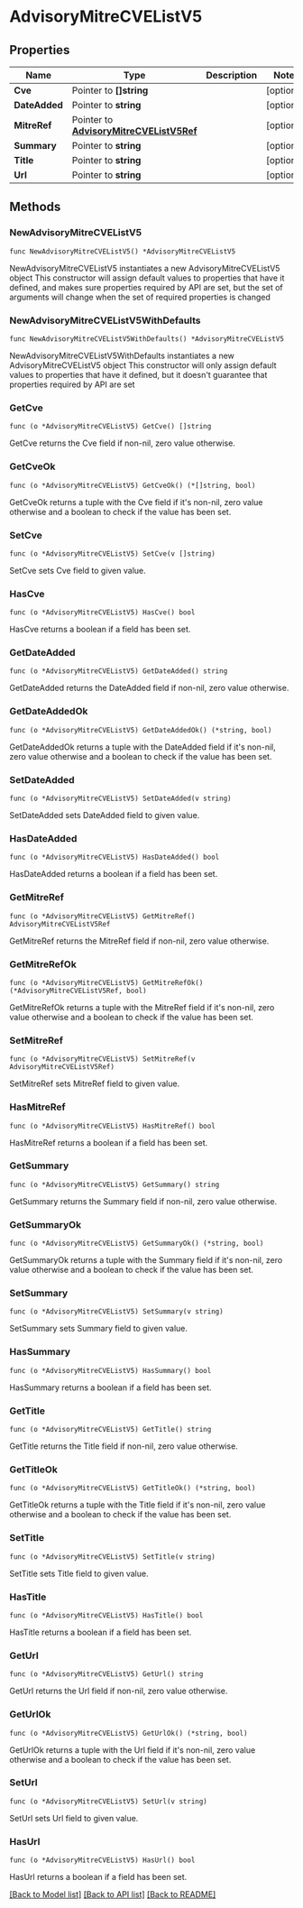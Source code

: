 # AdvisoryMitreCVEListV5

## Properties

Name | Type | Description | Notes
------------ | ------------- | ------------- | -------------
**Cve** | Pointer to **[]string** |  | [optional] 
**DateAdded** | Pointer to **string** |  | [optional] 
**MitreRef** | Pointer to [**AdvisoryMitreCVEListV5Ref**](AdvisoryMitreCVEListV5Ref.md) |  | [optional] 
**Summary** | Pointer to **string** |  | [optional] 
**Title** | Pointer to **string** |  | [optional] 
**Url** | Pointer to **string** |  | [optional] 

## Methods

### NewAdvisoryMitreCVEListV5

`func NewAdvisoryMitreCVEListV5() *AdvisoryMitreCVEListV5`

NewAdvisoryMitreCVEListV5 instantiates a new AdvisoryMitreCVEListV5 object
This constructor will assign default values to properties that have it defined,
and makes sure properties required by API are set, but the set of arguments
will change when the set of required properties is changed

### NewAdvisoryMitreCVEListV5WithDefaults

`func NewAdvisoryMitreCVEListV5WithDefaults() *AdvisoryMitreCVEListV5`

NewAdvisoryMitreCVEListV5WithDefaults instantiates a new AdvisoryMitreCVEListV5 object
This constructor will only assign default values to properties that have it defined,
but it doesn't guarantee that properties required by API are set

### GetCve

`func (o *AdvisoryMitreCVEListV5) GetCve() []string`

GetCve returns the Cve field if non-nil, zero value otherwise.

### GetCveOk

`func (o *AdvisoryMitreCVEListV5) GetCveOk() (*[]string, bool)`

GetCveOk returns a tuple with the Cve field if it's non-nil, zero value otherwise
and a boolean to check if the value has been set.

### SetCve

`func (o *AdvisoryMitreCVEListV5) SetCve(v []string)`

SetCve sets Cve field to given value.

### HasCve

`func (o *AdvisoryMitreCVEListV5) HasCve() bool`

HasCve returns a boolean if a field has been set.

### GetDateAdded

`func (o *AdvisoryMitreCVEListV5) GetDateAdded() string`

GetDateAdded returns the DateAdded field if non-nil, zero value otherwise.

### GetDateAddedOk

`func (o *AdvisoryMitreCVEListV5) GetDateAddedOk() (*string, bool)`

GetDateAddedOk returns a tuple with the DateAdded field if it's non-nil, zero value otherwise
and a boolean to check if the value has been set.

### SetDateAdded

`func (o *AdvisoryMitreCVEListV5) SetDateAdded(v string)`

SetDateAdded sets DateAdded field to given value.

### HasDateAdded

`func (o *AdvisoryMitreCVEListV5) HasDateAdded() bool`

HasDateAdded returns a boolean if a field has been set.

### GetMitreRef

`func (o *AdvisoryMitreCVEListV5) GetMitreRef() AdvisoryMitreCVEListV5Ref`

GetMitreRef returns the MitreRef field if non-nil, zero value otherwise.

### GetMitreRefOk

`func (o *AdvisoryMitreCVEListV5) GetMitreRefOk() (*AdvisoryMitreCVEListV5Ref, bool)`

GetMitreRefOk returns a tuple with the MitreRef field if it's non-nil, zero value otherwise
and a boolean to check if the value has been set.

### SetMitreRef

`func (o *AdvisoryMitreCVEListV5) SetMitreRef(v AdvisoryMitreCVEListV5Ref)`

SetMitreRef sets MitreRef field to given value.

### HasMitreRef

`func (o *AdvisoryMitreCVEListV5) HasMitreRef() bool`

HasMitreRef returns a boolean if a field has been set.

### GetSummary

`func (o *AdvisoryMitreCVEListV5) GetSummary() string`

GetSummary returns the Summary field if non-nil, zero value otherwise.

### GetSummaryOk

`func (o *AdvisoryMitreCVEListV5) GetSummaryOk() (*string, bool)`

GetSummaryOk returns a tuple with the Summary field if it's non-nil, zero value otherwise
and a boolean to check if the value has been set.

### SetSummary

`func (o *AdvisoryMitreCVEListV5) SetSummary(v string)`

SetSummary sets Summary field to given value.

### HasSummary

`func (o *AdvisoryMitreCVEListV5) HasSummary() bool`

HasSummary returns a boolean if a field has been set.

### GetTitle

`func (o *AdvisoryMitreCVEListV5) GetTitle() string`

GetTitle returns the Title field if non-nil, zero value otherwise.

### GetTitleOk

`func (o *AdvisoryMitreCVEListV5) GetTitleOk() (*string, bool)`

GetTitleOk returns a tuple with the Title field if it's non-nil, zero value otherwise
and a boolean to check if the value has been set.

### SetTitle

`func (o *AdvisoryMitreCVEListV5) SetTitle(v string)`

SetTitle sets Title field to given value.

### HasTitle

`func (o *AdvisoryMitreCVEListV5) HasTitle() bool`

HasTitle returns a boolean if a field has been set.

### GetUrl

`func (o *AdvisoryMitreCVEListV5) GetUrl() string`

GetUrl returns the Url field if non-nil, zero value otherwise.

### GetUrlOk

`func (o *AdvisoryMitreCVEListV5) GetUrlOk() (*string, bool)`

GetUrlOk returns a tuple with the Url field if it's non-nil, zero value otherwise
and a boolean to check if the value has been set.

### SetUrl

`func (o *AdvisoryMitreCVEListV5) SetUrl(v string)`

SetUrl sets Url field to given value.

### HasUrl

`func (o *AdvisoryMitreCVEListV5) HasUrl() bool`

HasUrl returns a boolean if a field has been set.


[[Back to Model list]](../README.md#documentation-for-models) [[Back to API list]](../README.md#documentation-for-api-endpoints) [[Back to README]](../README.md)


